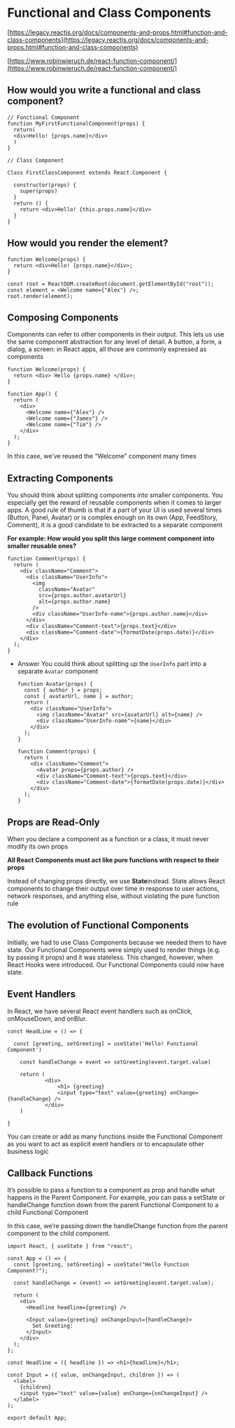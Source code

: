 # Functional and Class Components

[https://legacy.reactjs.org/docs/components-and-props.html#function-and-class-components](https://legacy.reactjs.org/docs/components-and-props.html#function-and-class-components)

[https://www.robinwieruch.de/react-function-component/](https://www.robinwieruch.de/react-function-component/)

## How would you write a functional and class component?

```tsx
// Functional Component
function MyFirstFunctionalComponent(props) {
  return(
  <div>Hello! {props.name}</div>
  )
}

// Class Component

Class FirstClassComponent extends React.Component {

  constructor(props) {
    super(props)
  }
  return () {
    return <div>Hello! {this.props.name}</div>
  }
}
```

## How would you render the element?

```tsx
function Welcome(props) {
  return <div>Hello! {props.name}</div>;
}

const root = ReactDOM.createRoot(document.getElementById("root"));
const element = <Welcome name={"Alex"} />;
root.render(element);
```

## Composing Components

Components can refer to other components in their output. This lets us use the same component abstraction for any level of detail. A button, a form, a dialog, a screen: in React apps, all those are commonly expressed as components

```tsx
function Welcome(props) {
  return <div> Hello {props.name} </div>;
}

function App() {
  return (
    <div>
      <Welcome name={"Alex"} />
      <Welcome name={"James"} />
      <Welcome name={"Tim"} />
    </div>
  );
}
```

In this case, we’ve reused the “Welcome” component many times

## Extracting Components

You should think about splitting components into smaller components. You especially get the reward of reusable components when it comes to larger apps. A good rule of thumb is that if a part of your UI is used several times (Button, Panel, Avatar) or is complex enough on its own (App, FeedStory, Comment), it is a good candidate to be extracted to a separate component

**For example: How would you split this large comment component into smaller reusable ones?**

```tsx
function Comment(props) {
  return (
    <div className="Comment">
      <div className="UserInfo">
        <img
          className="Avatar"
          src={props.author.avatarUrl}
          alt={props.author.name}
        />
        <div className="UserInfo-name">{props.author.name}</div>
      </div>
      <div className="Comment-text">{props.text}</div>
      <div className="Comment-date">{formatDate(props.date)}</div>
    </div>
  );
}
```

- Answer
  You could think about splitting up the `UserInfo` part into a separate `Avatar` component
  ```tsx
  function Avatar(props) {
    const { author } = props;
    const { avatarUrl, name } = author;
    return (
      <div className="UserInfo">
        <img className="Avatar" src={avatarUrl} alt={name} />
        <div className="UserInfo-name">{name}</div>
      </div>
    );
  }

  function Comment(props) {
    return (
      <div className="Comment">
        <Avatar props={props.author} />
        <div className="Comment-text">{props.text}</div>
        <div className="Comment-date">{formatDate(props.date)}</div>
      </div>
    );
  }
  ```

## Props are Read-Only

When you declare a component as a function or a class, it must never modify its own props

**All React Components must act like pure functions with respect to their props**

Instead of changing props directly, we use **State**instead. State allows React components to change their output over time in response to user actions, network responses, and anything else, without violating the pure function rule

## The evolution of Functional Components

Initially, we had to use Class Components because we needed them to have state. Our Functional Components were simply used to render things (e.g. by passing it props) and it was stateless. This changed, however, when React Hooks were introduced. Our Functional Components could now have state.

## Event Handlers

In React, we have several React event handlers such as onClick, onMouseDown, and onBlur.

```tsx
const HeadLine = () => {

  const [greeting, setGreeting] = useState('Hello! Functional Component')

	const handleChange = event => setGreeting(event.target.value)

	return (
			<div>
				<h1> {greeting}
				<input type="text" value={greeting} onChange={handleChange} />
			</div>
    )

}
```

You can create or add as many functions inside the Functional Component as you want to act as explicit event handlers or to encapsulate other business logic

## Callback Functions

It’s possible to pass a function to a component as prop and handle what happens in the Parent Component. For example, you can pass a setState or handleChange function down from the parent Functional Component to a child Functional Component

In this case, we’re passing down the handleChange function from the parent component to the child component.

```tsx
import React, { useState } from "react";

const App = () => {
  const [greeting, setGreeting] = useState("Hello Function Component!");

  const handleChange = (event) => setGreeting(event.target.value);

  return (
    <div>
      <Headline headline={greeting} />

      <Input value={greeting} onChangeInput={handleChange}>
        Set Greeting:
      </Input>
    </div>
  );
};

const Headline = ({ headline }) => <h1>{headline}</h1>;

const Input = ({ value, onChangeInput, children }) => (
  <label>
    {children}
    <input type="text" value={value} onChange={onChangeInput} />
  </label>
);

export default App;
```
